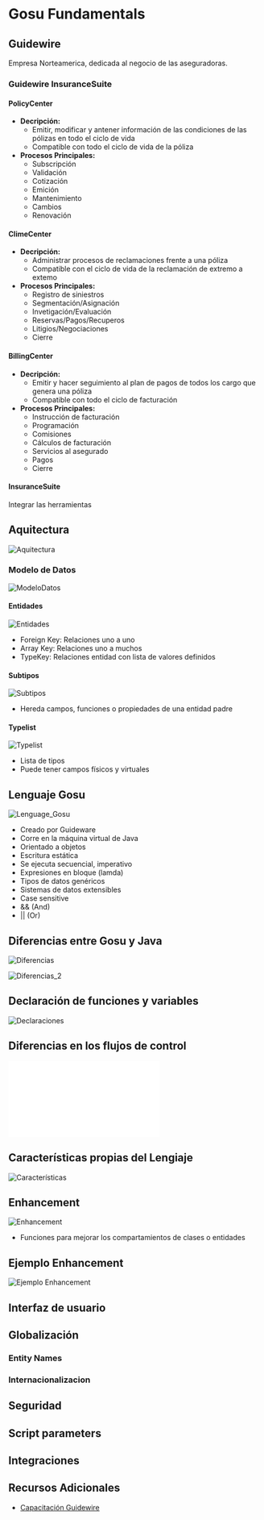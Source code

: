 # Gosu Fundamentals

## Guidewire
Empresa Norteamerica, dedicada al negocio de las aseguradoras.

### Guidewire InsuranceSuite

#### PolicyCenter
- **Decripción:** 
    - Emitir, modificar y antener información de las condiciones de las pólizas en todo el ciclo de vida
    - Compatible con todo el ciclo de vida de la póliza
- **Procesos Principales:**
    - Subscripción
    - Validación
    - Cotización
    - Emición
    - Mantenimiento
    - Cambios
    - Renovación

#### ClimeCenter
- **Decripción:** 
    - Administrar procesos de reclamaciones frente a una póliza
    - Compatible con el ciclo de vida de la reclamación de extremo a extemo
- **Procesos Principales:**
    - Registro de siniestros
    - Segmentación/Asignación
    - Invetigación/Evaluación
    - Reservas/Pagos/Recuperos
    - Litigios/Negociaciones
    - Cierre

#### BillingCenter
- **Decripción:**
    - Emitir y hacer seguimiento al plan de pagos de todos los cargo que genera una póliza
    - Compatible con todo el ciclo de facturación
- **Procesos Principales:**
    - Instrucción de facturación
    - Programación
    - Comisiones
    - Cálculos de facturación
    - Servicios al asegurado
    - Pagos
    - Cierre

#### InsuranceSuite
Integrar las herramientas

## Aquitectura
![Aquitectura](/Home/Imgs/arquitectura.png)


### Modelo de Datos
![ModeloDatos](/Home/Imgs/modelo_datos.png)

#### Entidades
![Entidades](/Home/Imgs/entidades.png)

- Foreign Key: Relaciones uno a uno
- Array Key: Relaciones uno a muchos
- TypeKey: Relaciones entidad con lista de valores definidos

#### Subtipos
![Subtipos](/Home/Imgs/subtipos.png)

- Hereda campos, funciones o propiedades de una entidad padre

#### Typelist
![Typelist](/Home/Imgs/typelist.png)

- Lista de tipos
- Puede tener campos físicos y virtuales

## Lenguaje Gosu
![Lenguage_Gosu](/Home/Imgs/lenguaje_gosu.png)

- Creado por Guideware
- Corre en la máquina virtual de Java
- Orientado a objetos
- Escritura estática
- Se ejecuta secuencial, imperativo
- Expresiones en bloque (lamda)
- Tipos de datos genéricos
- Sistemas de datos extensibles
- Case sensitive
- && (And)
- || (Or)

## Diferencias entre Gosu y Java
![Diferencias](/Home/Imgs/diferencias.png)

![Diferencias_2](/Home/Imgs/diferencias_2.png)

## Declaración de funciones y variables
![Declaraciones](/Home/Imgs/declaraciones.png)

## Diferencias en los flujos de control
![Flujos de Control](/Home/Imgs/flujos_control.md)

## Características propias del Lengiaje
![Características](/Home/Imgs/caracteristicas.png)

## Enhancement
![Enhancement](/Home/Imgs/enhancement.png)

- Funciones para mejorar los compartamientos de clases o entidades

## Ejemplo Enhancement
![Ejemplo Enhancement](image.png)

## Interfaz de usuario


## Globalización

### Entity Names
### Internacionalizacion


## Seguridad

## Script parameters


## Integraciones


## Recursos Adicionales
- [Capacitación Guidewire](https://iascol.sharepoint.com/sites/CapacitacionGuidewire/SitePages/TrainingHome.aspx?e=4%3A19eb02b624df4c7fba03d0f6b18e00ae&web=1&at=9&cid=62f9cb85-604e-4a28-af48-089885b52eb8)